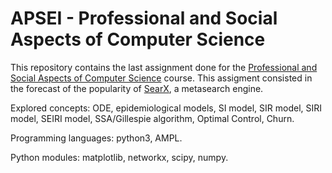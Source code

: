 # APSEI - Professional and Social Aspects of Computer Science

This repository contains the last assignment done for the [Professional and Social Aspects of Computer Science](https://www.ua.pt/en/uc/12271) course. This assigment consisted in the forecast of the popularity of [SearX](https://github.com/searx/searx), a metasearch engine.

Explored concepts: ODE, epidemiological models, SI model, SIR model, SIRI model, SEIRI model, SSA/Gillespie algorithm, Optimal Control, Churn.

Programming languages: python3, AMPL.

Python modules: matplotlib, networkx, scipy, numpy.
